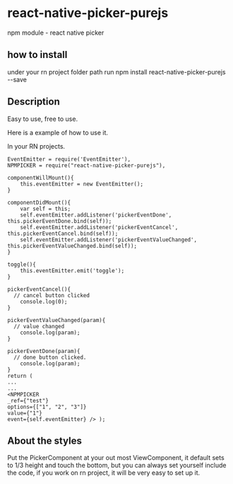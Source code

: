 # react-native-picker-purejs
npm module - react native picker 

## how to install
under your rn project folder path
run
npm install react-native-picker-purejs --save

## Description
Easy to use, free to use.

Here is a example of how to use it.

In your RN projects.

    EventEmitter = require('EventEmitter'),
    NPMPICKER = require("react-native-picker-purejs"),

    componentWillMount(){
    	this.eventEmitter = new EventEmitter();
    }

    componentDidMount(){
    	var self = this;
    	self.eventEmitter.addListener('pickerEventDone', this.pickerEventDone.bind(self));
    	self.eventEmitter.addListener('pickerEventCancel', this.pickerEventCancel.bind(self));
    	self.eventEmitter.addListener('pickerEventValueChanged', this.pickerEventValueChanged.bind(self));
    }

    toggle(){
    	this.eventEmitter.emit('toggle');
    }

    pickerEventCancel(){
      // cancel button clicked
    	console.log(0);
    }

    pickerEventValueChanged(param){
      // value changed 
    	console.log(param);
    }

    pickerEventDone(param){
      // done button clicked.
    	console.log(param);
    }
    return (  
    ...
    ...
    <NPMPICKER
    _ref={"test"}
    options={["1", "2", "3"]}
    value={"1"}
    event={self.eventEmitter} /> );
   
			
## About the styles
Put the PickerComponent at your out most ViewComponent, it default sets to 1/3 height and touch the bottom, but you can always set yourself include the code, if you work on rn project, it will be very easy to set up it.

